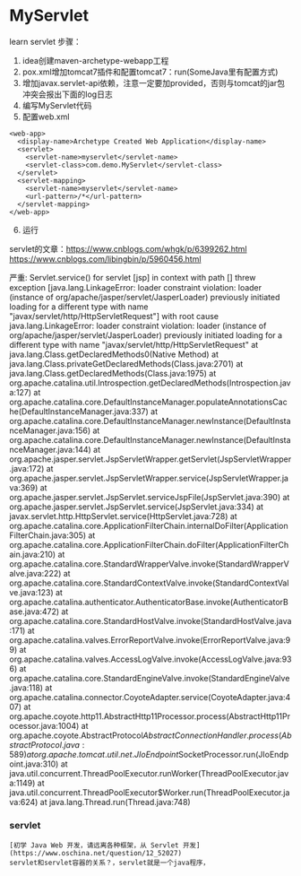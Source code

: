 # MyServlet
learn servlet
步骤：
1. idea创建maven-archetype-webapp工程
2. pox.xml增加tomcat7插件和配置tomcat7：run(SomeJava里有配置方式)
3. 增加javax.servlet-api依赖，注意一定要加<scope>provided</scope>，否则与tomcat的jar包冲突会报出下面的log日志
4. 编写MyServlet代码
5. 配置web.xml
```
<web-app>
  <display-name>Archetype Created Web Application</display-name>
  <servlet>
    <servlet-name>myservlet</servlet-name>
    <servlet-class>com.demo.MyServlet</servlet-class>
  </servlet>
  <servlet-mapping>
    <servlet-name>myservlet</servlet-name>
    <url-pattern>/*</url-pattern>
  </servlet-mapping>
</web-app>
```
6. 运行


servlet的文章：https://www.cnblogs.com/whgk/p/6399262.html  
https://www.cnblogs.com/libingbin/p/5960456.html



严重: Servlet.service() for servlet [jsp] in context with path [] threw exception [java.lang.LinkageError: loader constraint violation: loader (instance of org/apache/jasper/servlet/JasperLoader) previously initiated loading for a different type with name "javax/servlet/http/HttpServletRequest"] with root cause
java.lang.LinkageError: loader constraint violation: loader (instance of org/apache/jasper/servlet/JasperLoader) previously initiated loading for a different type with name "javax/servlet/http/HttpServletRequest"
	at java.lang.Class.getDeclaredMethods0(Native Method)
	at java.lang.Class.privateGetDeclaredMethods(Class.java:2701)
	at java.lang.Class.getDeclaredMethods(Class.java:1975)
	at org.apache.catalina.util.Introspection.getDeclaredMethods(Introspection.java:127)
	at org.apache.catalina.core.DefaultInstanceManager.populateAnnotationsCache(DefaultInstanceManager.java:337)
	at org.apache.catalina.core.DefaultInstanceManager.newInstance(DefaultInstanceManager.java:156)
	at org.apache.catalina.core.DefaultInstanceManager.newInstance(DefaultInstanceManager.java:144)
	at org.apache.jasper.servlet.JspServletWrapper.getServlet(JspServletWrapper.java:172)
	at org.apache.jasper.servlet.JspServletWrapper.service(JspServletWrapper.java:369)
	at org.apache.jasper.servlet.JspServlet.serviceJspFile(JspServlet.java:390)
	at org.apache.jasper.servlet.JspServlet.service(JspServlet.java:334)
	at javax.servlet.http.HttpServlet.service(HttpServlet.java:728)
	at org.apache.catalina.core.ApplicationFilterChain.internalDoFilter(ApplicationFilterChain.java:305)
	at org.apache.catalina.core.ApplicationFilterChain.doFilter(ApplicationFilterChain.java:210)
	at org.apache.catalina.core.StandardWrapperValve.invoke(StandardWrapperValve.java:222)
	at org.apache.catalina.core.StandardContextValve.invoke(StandardContextValve.java:123)
	at org.apache.catalina.authenticator.AuthenticatorBase.invoke(AuthenticatorBase.java:472)
	at org.apache.catalina.core.StandardHostValve.invoke(StandardHostValve.java:171)
	at org.apache.catalina.valves.ErrorReportValve.invoke(ErrorReportValve.java:99)
	at org.apache.catalina.valves.AccessLogValve.invoke(AccessLogValve.java:936)
	at org.apache.catalina.core.StandardEngineValve.invoke(StandardEngineValve.java:118)
	at org.apache.catalina.connector.CoyoteAdapter.service(CoyoteAdapter.java:407)
	at org.apache.coyote.http11.AbstractHttp11Processor.process(AbstractHttp11Processor.java:1004)
	at org.apache.coyote.AbstractProtocol$AbstractConnectionHandler.process(AbstractProtocol.java:589)
	at org.apache.tomcat.util.net.JIoEndpoint$SocketProcessor.run(JIoEndpoint.java:310)
	at java.util.concurrent.ThreadPoolExecutor.runWorker(ThreadPoolExecutor.java:1149)
	at java.util.concurrent.ThreadPoolExecutor$Worker.run(ThreadPoolExecutor.java:624)
	at java.lang.Thread.run(Thread.java:748)


### servlet
	[初学 Java Web 开发，请远离各种框架，从 Servlet 开发](https://www.oschina.net/question/12_52027)
	servlet和servlet容器的关系？，servlet就是一个java程序，
